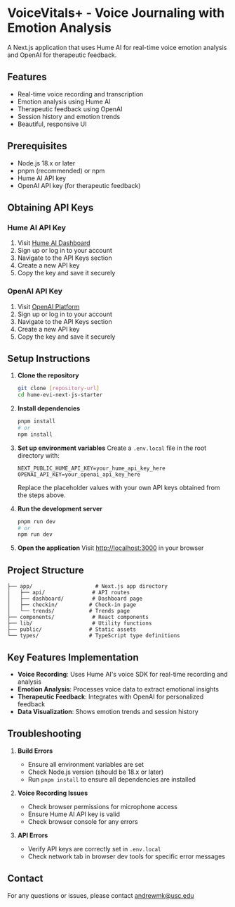 # VoiceVitals+ - Voice Journaling with Emotion Analysis

A Next.js application that uses Hume AI for real-time voice emotion analysis and OpenAI for therapeutic feedback.

## Features

- Real-time voice recording and transcription
- Emotion analysis using Hume AI
- Therapeutic feedback using OpenAI
- Session history and emotion trends
- Beautiful, responsive UI

## Prerequisites

- Node.js 18.x or later
- pnpm (recommended) or npm
- Hume AI API key
- OpenAI API key (for therapeutic feedback)

## Obtaining API Keys

### Hume AI API Key
1. Visit [Hume AI Dashboard](https://beta.hume.ai/settings/keys)
2. Sign up or log in to your account
3. Navigate to the API Keys section
4. Create a new API key
5. Copy the key and save it securely

### OpenAI API Key
1. Visit [OpenAI Platform](https://platform.openai.com/api-keys)
2. Sign up or log in to your account
3. Navigate to the API Keys section
4. Create a new API key
5. Copy the key and save it securely

## Setup Instructions

1. **Clone the repository**
   ```bash
   git clone [repository-url]
   cd hume-evi-next-js-starter
   ```

2. **Install dependencies**
   ```bash
   pnpm install
   # or
   npm install
   ```

3. **Set up environment variables**
   Create a `.env.local` file in the root directory with:
   ```
   NEXT_PUBLIC_HUME_API_KEY=your_hume_api_key_here
   OPENAI_API_KEY=your_openai_api_key_here
   ```
   Replace the placeholder values with your own API keys obtained from the steps above.

4. **Run the development server**
   ```bash
   pnpm run dev
   # or
   npm run dev
   ```

5. **Open the application**
   Visit [http://localhost:3000](http://localhost:3000) in your browser

## Project Structure

```
├── app/                    # Next.js app directory
│   ├── api/               # API routes
│   ├── dashboard/         # Dashboard page
│   ├── checkin/          # Check-in page
│   └── trends/           # Trends page
├── components/            # React components
├── lib/                   # Utility functions
├── public/               # Static assets
└── types/                # TypeScript type definitions
```

## Key Features Implementation

- **Voice Recording**: Uses Hume AI's voice SDK for real-time recording and analysis
- **Emotion Analysis**: Processes voice data to extract emotional insights
- **Therapeutic Feedback**: Integrates with OpenAI for personalized feedback
- **Data Visualization**: Shows emotion trends and session history

## Troubleshooting

1. **Build Errors**
   - Ensure all environment variables are set
   - Check Node.js version (should be 18.x or later)
   - Run `pnpm install` to ensure all dependencies are installed

2. **Voice Recording Issues**
   - Check browser permissions for microphone access
   - Ensure Hume AI API key is valid
   - Check browser console for any errors

3. **API Errors**
   - Verify API keys are correctly set in `.env.local`
   - Check network tab in browser dev tools for specific error messages

## Contact

For any questions or issues, please contact andrewmk@usc.edu

